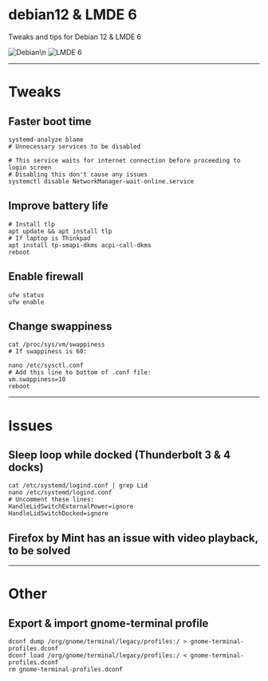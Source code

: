 # debian12 & LMDE 6
Tweaks and tips for Debian 12 & LMDE 6

![Debian](https://media1.tenor.com/m/BcVGTaZaNccAAAAC/debian-linux.gif)\n ![LMDE 6](https://github.com/user-attachments/assets/5c3b397a-55a2-4895-9ac8-fce766706d05)

---

# Tweaks

## Faster boot time

```
systemd-analyze blame
# Unnecessary services to be disabled

# This service waits for internet connection before proceeding to login screen
# Disabling this don't cause any issues 
systemctl disable NetworkManager-wait-online.service
```

## Improve battery life

```
# Install tlp
apt update && apt install tlp
# If laptop is Thinkpad
apt install tp-smapi-dkms acpi-call-dkms
reboot
```

## Enable firewall

```
ufw status
ufw enable
```

## Change swappiness

```
cat /proc/sys/vm/swappiness
# If swappiness is 60:

nano /etc/sysctl.conf
# Add this line to bottom of .conf file:
vm.swappiness=10
reboot
```

---

# Issues

## Sleep loop while docked (Thunderbolt 3 & 4 docks)

```
cat /etc/systemd/logind.conf | grep Lid
nano /etc/systemd/logind.conf
# Uncomment these lines:
HandleLidSwitchExternalPower=ignore
HandleLidSwitchDocked=ignore
```

## Firefox by Mint has an issue with video playback, to be solved


---

# Other

## Export & import gnome-terminal profile

```
dconf dump /org/gnome/terminal/legacy/profiles:/ > gnome-terminal-profiles.dconf
dconf load /org/gnome/terminal/legacy/profiles:/ < gnome-terminal-profiles.dconf
rm gnome-terminal-profiles.dconf
```
